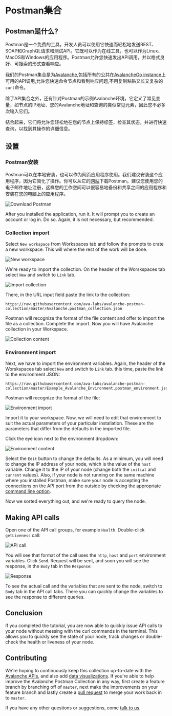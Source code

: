 # Postman集合

## Postman是什么?

Postman是一个免费的工具，开发人员可以使用它快速而轻松地发送REST、SOAP和GraphQL请求和测试API。它既可以作为在线工具，也可以作为Linux、MacOS和Windows的应用程序。Postman允许您快速发出API调用，并以格式良好、可搜索的形式查看响应。

我们的Postman集合是为[Avalanche](https://docs.avax.network),包括所有的公共在[AvalancheGo instance](../release-notes/avalanchego.md)上可用的API调用,允许您快速命令节点和看到响应问题,不用复制粘贴又长又复杂的`curl`命令。

除了API集合之外，还有针对Postman的示例Avalanche环境，它定义了常见变量，如节点的IP地址、您的Avalanche地址和查询的类似常见元素，因此您不必多次输入它们。

结合起来，它们将允许您轻松地在您的节点上保持标签，检查其状态，并进行快速查询，以找到其操作的详细信息。

## 设置

### Postman安装

Postman可以在本地安装，也可以作为网页应用程序使用。我们建议安装这个应用程序，因为它简化了操作。你可以从它的[网站](https://www.postman.com/downloads/)下载Postman。建议您使用您的电子邮件地址注册，这样您的工作空间可以很容易地备份和共享之间的应用程序和安装在您的电脑上的应用程序。

![Download Postman](../../.gitbook/assets/postman_01_download.png)

After you installed the application, run it. It will prompt you to create an account or log in. Do so. Again, it is not necessary, but recommended.

### Collection import

Select `New workspace` from Workspaces tab and follow the prompts to crate a new workspace. This will where the rest of the work will be done.

![New workspace](../../.gitbook/assets/postman_02_workspace.png)

We're ready to import the collection. On the header of the Worskspaces tab select `New` and switch to `Link` tab.

![Import collection](../../.gitbook/assets/postman_03_import.png)

There, in the URL input field paste the link to the collection:

```text
https://raw.githubusercontent.com/ava-labs/avalanche-postman-collection/master/Avalanche.postman_collection.json
```

Postman will recognize the format of the file content and offer to import the file as a collection. Complete the import. Now you will have Avalanche collection in your Workspace.

![Collection content](../../.gitbook/assets/postman_04_collection.png)

### Environment import

Next, we have to import the environment variables. Again, the header of the Worskspaces tab select `New` and switch to `Link` tab. this time, paste the link to the environment JSON:

```text
https://raw.githubusercontent.com/ava-labs/avalanche-postman-collection/master/Example_Avalanche_Environment.postman_environment.json
```

Postman will recognize the format of the file:

![Environment import](../../.gitbook/assets/postman_05_environment.png)

Import it to your workspace. Now, we will need to edit that environment to suit the actual parameters of your particular installation. These are the parameters that differ from the defaults in the imported file.

Click the eye icon next to the environment dropdown:

![Environment content](../../.gitbook/assets/postman_06_variables.png)

Select the `Edit` button to change the defaults. As a minimum, you will need to change the IP address of your node, which is the value of the `host` variable. Change it to the IP of your node \(change both the `initial` and `current` values\). Also, if your node is not running on the same machine where you installed Postman, make sure your node is accepting the connections on the API port from the outside by checking the appropriate [command line option](../references/command-line-interface.md#http-server).

Now we sorted everything out, and we're ready to query the node.

## Making API calls

Open one of the API call groups, for example `Health`. Double-click `getLiveness` call:

![API call](../../.gitbook/assets/postman_07_making_calls.png)

You will see that format of the call uses the `http`, `host` and `port` environment variables. Click `Send`. Request will be sent, and soon you will see the response, in the `Body` tab in the `Response`:

![Response](../../.gitbook/assets/postman_08_response.png)

To see the actual call and the variables that are sent to the node, switch to `Body` tab in the API call tabs. There you can quickly change the variables to see the response to different queries.

## Conclusion

If you completed the tutorial, you are now able to quickly issue API calls to your node without messing with the curl commands in the terminal. This allows you to quickly see the state of your node, track changes or double-check the health or liveness of your node.

## Contributing

We're hoping to continuously keep this collection up-to-date with the [Avalanche APIs](https://docs.avax.network/build/avalanchego-apis), and also add [data visualizations](https://learning.postman.com/docs/sending-requests/visualizer/#visualizing-response-data). If you're able to help improve the Avalanche Postman Collection in any way, first create a feature branch by branching off of `master`, next make the improvements on your feature branch and lastly create a [pull request](https://github.com/ava-labs/avalanche-docs/pulls) to merge your work back in to `master`.

If you have any other questions or suggestions, come [talk to us](https://chat.avalabs.org/).

<!--stackedit_data:
eyJoaXN0b3J5IjpbLTEzMTEyMDkxOTcsLTc4MTA3MDY5OF19
-->
